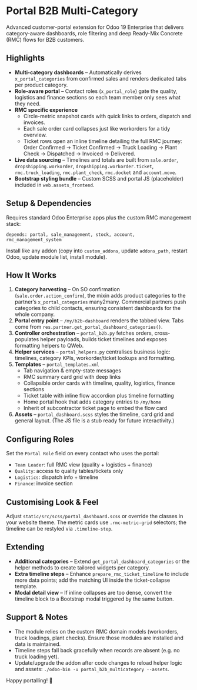 # Portal B2B Multi-Category

Advanced customer-portal extension for Odoo 19 Enterprise that delivers category-aware dashboards, role filtering and deep Ready-Mix Concrete (RMC) flows for B2B customers.

## Highlights

- **Multi-category dashboards** – Automatically derives `x_portal_categories` from confirmed sales and renders dedicated tabs per product category.
- **Role-aware portal** – Contact roles (`x_portal_role`) gate the quality, logistics and finance sections so each team member only sees what they need.
- **RMC specific experience**
  - Circle-metric snapshot cards with quick links to orders, dispatch and invoices.
  - Each sale order card collapses just like workorders for a tidy overview.
  - Ticket rows open an inline timeline detailing the full RMC journey: Order Confirmed → Ticket Confirmed → Truck Loading → Plant Check → Dispatched → Invoiced → Delivered.
- **Live data sourcing** – Timelines and totals are built from `sale.order`, `dropshipping.workorder`, `dropshipping.workorder.ticket`, `rmc.truck_loading`, `rmc.plant_check`, `rmc.docket` and `account.move`.
- **Bootstrap styling bundle** – Custom SCSS and portal JS (placeholder) included in `web.assets_frontend`.

## Setup & Dependencies

Requires standard Odoo Enterprise apps plus the custom RMC management stack:

```
depends: portal, sale_management, stock, account, rmc_management_system
```

Install like any addon (copy into `custom_addons`, update `addons_path`, restart Odoo, update module list, install module).

## How It Works

1. **Category harvesting** – On SO confirmation (`sale.order.action_confirm`), the mixin adds product categories to the partner’s `x_portal_categories` many2many. Commercial partners push categories to child contacts, ensuring consistent dashboards for the whole company.
2. **Portal entry point** – `/my/b2b-dashboard` renders the tabbed view. Tabs come from `res.partner.get_portal_dashboard_categories()`.
3. **Controller orchestration** – `portal_b2b.py` fetches orders, cross-populates helper payloads, builds ticket timelines and exposes formatting helpers to QWeb.
4. **Helper services** – `portal_helpers.py` centralises business logic: timelines, category KPIs, workorder/ticket lookups and formatting.
5. **Templates** – `portal_templates.xml`
   - Tab navigation & empty-state messages
   - RMC summary card grid with deep links
   - Collapsible order cards with timeline, quality, logistics, finance sections
   - Ticket table with inline flow accordion plus timeline formatting
   - Home portal hook that adds category entries to `/my/home`
   - Inherit of subcontractor ticket page to embed the flow card
6. **Assets** – `portal_dashboard.scss` styles the timeline, card grid and general layout. (The JS file is a stub ready for future interactivity.)

## Configuring Roles

Set the `Portal Role` field on every contact who uses the portal:

- `Team Leader`: full RMC view (quality + logistics + finance)
- `Quality`: access to quality tables/tickets only
- `Logistics`: dispatch info + timeline
- `Finance`: invoice section

## Customising Look & Feel

Adjust `static/src/scss/portal_dashboard.scss` or override the classes in your website theme. The metric cards use `.rmc-metric-grid` selectors; the timeline can be restyled via `.timeline-step`.

## Extending

- **Additional categories** – Extend `get_portal_dashboard_categories` or the helper methods to create tailored widgets per category.
- **Extra timeline steps** – Enhance `prepare_rmc_ticket_timeline` to include more data points; add the matching UI inside the ticket-collapse template.
- **Modal detail view** – If inline collapses are too dense, convert the timeline block to a Bootstrap modal triggered by the same button.

## Support & Notes

- The module relies on the custom RMC domain models (workorders, truck loadings, plant checks). Ensure those modules are installed and data is maintained.
- Timeline steps fall back gracefully when records are absent (e.g. no truck loading yet).
- Update/upgrade the addon after code changes to reload helper logic and assets: `./odoo-bin -u portal_b2b_multicategory --assets`.

Happy portalling! 🚀
